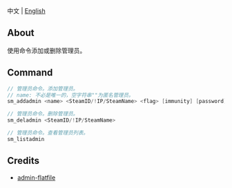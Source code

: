 中文 | [English](./README_EN.md)

## About
使用命令添加或删除管理员。

## Command
```c
// 管理员命令。添加管理员。
// name: 不必是唯一的，空字符串""为匿名管理员。
sm_addadmin <name> <SteamID/!IP/SteamName> <flag> [immunity] [password]

// 管理员命令。删除管理员。
sm_deladmin <SteamID/!IP/SteamName>

// 管理员命令。查看管理员列表。
sm_listadmin
```

## Credits
- [admin-flatfile](https://github.com/alliedmodders/sourcemod/tree/master/plugins/admin-flatfile) 

